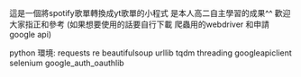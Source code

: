 這是一個將spotify歌單轉換成yt歌單的小程式
是本人高二自主學習的成果^^
歡迎大家指正和參考
(如果想要使用的話要自行下載
爬蟲用的webdriver
和申請google api)

python 環境:
requests re beautifulsoup urllib tqdm threading googleapiclient selenium google_auth_oauthlib
